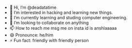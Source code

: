 - 👋 Hi, I’m @deadatatime
- 👀 I’m interested in hacking and learning new things.
- 🌱 I’m currently learning and studing computer engineering.
- 💞️ I’m looking to collaborate on anything
- 📫 How to reach me msg me on insta id is anshlaaaaa
- 😄 Pronounce: he/him
- ⚡ Fun fact: friendly with friendly person

<!---
deadatatime/deadatatime is a ✨ special ✨ repository because its `README.md` (this file) appears on your GitHub profile.
You can click the Preview link to take a look at your changes.
--->

